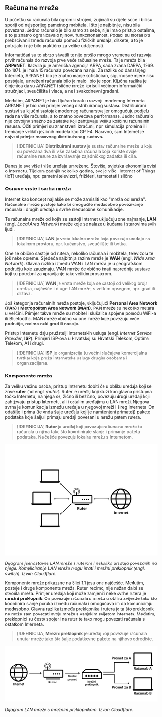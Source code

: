 ## Računalne mreže

U početku su računala bila ogromni strojevi, zujimali su cijele sobe i bili su sporiji od najsporijeg pametnog mobitela.
I što je najbitnije, nisu bila povezana.
Jedno računalo je bilo samo za sebe, nije imalo pristup ostalima, a to je znatno ograničavalo njihovu funkcinonalnost.
Podaci su morali biti prebacivani između računala pomoću fizičkih uređaja, diskete, a to je potrajalo i nije bilo praktično za velike udaljenosti.

Informatičari su to ubrzo shvatili te nije prošlo mnogo vremena od razvoja prvih računala do razvoja prve veće računalne mreže.
Ta je mreža bila **ARPANET**.
Razvila ju je američka agencija ARPA, sada zvana DARPA, 1969.
Do 1971. je imala 15 računala povezana na nju.
Za razliku od današnjeg Interneta, ARPANET bio je znatno manje sofisticiran, sigurnosne mjere nisu postojale, umreženi računala bilo je malo i bio je spor.
Ključna razlika je činjenica da su ARPANET i slične mreže koristili većinom informatički stručnjaci, sveučilišta i vlada, a ne i svakodnevni građani.

Međutim, ARPANET je bio ključan korak u razvoju modernog Interneta.
ARPANET je bio rani primjer većeg distribuiranog sustava.
Distribuirani sustavi su ključni sastojak modernog računarstva jer omogućuju podjelu rada na više računala, a to znatno povećava performanse.
Jedno računalo nije dovoljno snažno za zadatke koji zahtjevaju veliku količinu računalnih resursa.
Očiti primjeri su znanstveni izračuni, npr. simulacija proteina ili treniranje velikih jezičnih modela kao GPT-4.
Naravno, sam Internet je najveći primjer masovnog distribuiranog sustava.

> [!DEFINICIJA]
> **Distribuirani sustav** je sustav računalne mreže u koju su povezana dva ili više zasebna računala koja koriste svoje računalne resure za izvršavanje zajedničkog zadatka ili cilja.

Danas je sve više i više uređaja umreženo.
Štoviše, svjetska ekonomija ovisi o Internetu.
Tijekom zadnjih nekoliko godina, sve je više i Internet of Things (IoT) uređaja, npr. pametni televizori, frižideri, termostati i slično.

### Osnove vrste i svrha mreža

Internet kao koncept najlakše se može zamisliti kao "mreža od mreža".
Računalne mreže postoje kako bi omogućile međusobno povezivanje računala i drugih uređaja u svrhe međusobne komunikacije.

Te računalne mreže od kojih se sastoji Internet uključuju one najmanje, **LAN** (engl. *Local Area Network*) mreže koje se nalaze u kućama i stanovima svih ljudi.

> [!DEFINICIJA] 
> **LAN** je vrsta lokalne mreže koja povezuje uređaje na lokalnom prostoru, npr. kućanstvo, sveučilište ili tvrtka.

One se obično sastoje od rutera, nekoliko računala i mobitela, televizora te još neke opreme.
Sljedeća najbitnija razina mreže je **WAN** (engl. *Wide Area Network*).
Glavna razlika između WAN i LAN mreža je u geografskom području koje zauzimaju.
WAN mreže će obično imati naprednije sustave koji su potrebni za upravljanje tako velikim prostorom.

> [!DEFINICIJA] 
> **WAN** je vrsta mreže koja se sastoji od velikog broja uređaja, najčešće i druge LAN mreže, s velikim opsegom, npr. grad ili država.

Još kategorija računalnih mreža postoje, uključujući **Personal Area Network (PAN)** i **Metropolitan Area Network (MAN)**.
PAN mreže su nekoliko metara u veličini.
Primjer takve mreže su mobitel i slušalice spojene pomoću WiFi-a ili Bluetootha.
MAN mreže obično su one mreže koje povezuju veće područje, recimo neki grad ili naselje.

Pristup Internetu daju pružatelji internetskih usluga (engl. *Internet Service Provider*, **ISP**).
Primjeri ISP-ova u Hrvatskoj su Hrvatski Telekom, Optima Telekom, A1 i drugi.

> [!DEFINICIJA]
> **ISP** je organizacija (u većini slučajeva komercijalna tvrtka) koja pruža internetske usluge drugim osobama i organizacijama.

### Komponente mreža

Za veliku većinu osoba, pristup Internetu dobiti će u obliku uređaja koji se zove **ruter** (od engl. *router*).
Ruter je uređaj koji služi kao glavna pristupna točka Internetu, na njega se, žično ili bežično, povezuju drugi uređaji koji zahtjevaju pristup Internetu, ali i ostalim uređajima u LAN mreži.
Njegova svrha je komunikacija između uređaja u njegovoj mreži i šireg Interneta.
On odašilje i prima (te onda šalje uređaju koji je namijenjeni primatelj) pakete podataka koje šalju i primaju uređaji povezani u mrežu putem rutera.


> [!DEFINICIJA]
> **Ruter** je uređaj koji povezuje računalne mreže te računala u njima tako što koordinirate slanje i primanje paketa podataka. Najčešće povezuje lokalnu mrežu s Internetom.

![Dijagram jednostavne LAN mreže.](./img/lan-diagram.png)

*Dijagram jednostavne LAN mreže s ruterom i nekoliko uređaja povezanih na njega. Kompliciranije LAN mreže mogu imati i mrežni preklopnik (engl. *switch*). Izvor: Cloudflare.*

Komponente mreže prikazane na Slici 1.1 jesu one najčešće.
Međutim, postoje i druge komponente mreža.
Ruter, recimo, nije nužan da bi se stvorila mreža.
Primjer uređaja koji može zamjeniti neke svrhe rutera je **mrežni preklopnik**.
On povezuje računala u mrežu u obliku zvijezde tako što koordinira slanje poruka između računala i omogućava im da komuniciraju međusobno.
Glavna razlika između preklopnika i rutera je ta što preklopnik ne može sam povezati svoju mrežu s vanjskim svijetom Interneta.
Međutim, preklopnici su često spojeni na ruter te tako mogu povezati računala s ostatkom Interneta.

> [!DEFINICIJA]
> **Mrežni preklopnik** je uređaj koji povezuje računala unutar mreže tako što šalje podatkovne pakete na njihovo odredište.
> 
![Dijagram LAN mreže.](./img/switch-diagram.png)

*Dijagram LAN mreže s mrežnim preklopnikom. Izvor: Cloudflare.*
